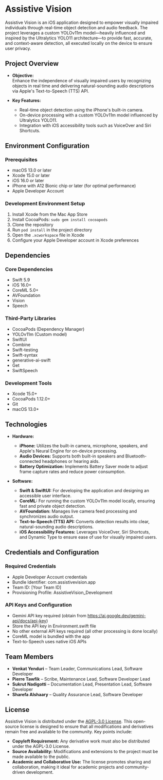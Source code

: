 # Assistive Vision

Assistive Vision is an iOS application designed to empower visually impaired individuals through real-time object detection and audio feedback. The project leverages a custom YOLOv11m model—heavily influenced and inspired by the Ultralytics YOLO11 architecture—to provide fast, accurate, and context-aware detection, all executed locally on the device to ensure user privacy.

## Project Overview

- **Objective:**  
  Enhance the independence of visually impaired users by recognizing objects in real time and delivering natural-sounding audio descriptions via Apple's Text-to-Speech (TTS) API.

- **Key Features:**  
  - Real-time object detection using the iPhone's built-in camera.  
  - On-device processing with a custom YOLOv11m model influenced by Ultralytics YOLO11.  
  - Integration with iOS accessibility tools such as VoiceOver and Siri Shortcuts.

## Environment Configuration

### Prerequisites
- macOS 13.0 or later
- Xcode 15.0 or later
- iOS 16.0 or later
- iPhone with A12 Bionic chip or later (for optimal performance)
- Apple Developer Account

### Development Environment Setup
1. Install Xcode from the Mac App Store
2. Install CocoaPods: `sudo gem install cocoapods`
3. Clone the repository
4. Run `pod install` in the project directory
5. Open the `.xcworkspace` file in Xcode
6. Configure your Apple Developer account in Xcode preferences

## Dependencies

### Core Dependencies
- Swift 5.9
- iOS 16.0+
- CoreML 5.0+
- AVFoundation
- Vision
- Speech

### Third-Party Libraries
- CocoaPods (Dependency Manager)
- YOLOv11m (Custom model)
- SwiftUI
- Combine
- Swift-testing
- Swift-syntax
- generative-ai-swift
- Get
- SwiftSpeech

### Development Tools
- Xcode 15.0+
- CocoaPods 1.12.0+
- Git
- macOS 13.0+

## Technologies

- **Hardware:**  
  - **iPhone:** Utilizes the built-in camera, microphone, speakers, and Apple's Neural Engine for on-device processing.
  - **Audio Devices:** Supports both built-in speakers and Bluetooth-connected headphones or hearing aids.
  - **Battery Optimization:** Implements Battery Saver mode to adjust frame capture rates and reduce power consumption.

- **Software:**  
  - **Swift & SwiftUI:** For developing the application and designing an accessible user interface.
  - **CoreML:** For running the custom YOLOv11m model locally, ensuring fast and private object detection.
  - **AVFoundation:** Manages live camera feed processing and synchronizes audio output.
  - **Text-to-Speech (TTS) API:** Converts detection results into clear, natural-sounding audio descriptions.
  - **iOS Accessibility Features:** Leverages VoiceOver, Siri Shortcuts, and Dynamic Type to ensure ease of use for visually impaired users.

## Credentials and Configuration

### Required Credentials
- Apple Developer Account credentials
- Bundle Identifier: com.assistivevision.app
- Team ID: [Your Team ID]
- Provisioning Profile: AssistiveVision_Development

### API Keys and Configuration
- Gemini API key required (obtain from https://ai.google.dev/gemini-api/docs/api-key)
- Store the API key in Environment.swift file
- No other external API keys required (all other processing is done locally)
- CoreML model is bundled with the app
- Text-to-Speech uses native iOS APIs

## Team Members

- **Venkat Yenduri** – Team Leader, Communications Lead, Software Developer  
- **Pierre Tawfik** – Scribe, Maintenance Lead, Software Developer Lead  
- **Sukrut Nadigotti** – Documentation Lead, Presentation Lead, Software Developer  
- **Sharefa Alshaary** – Quality Assurance Lead, Software Developer

## License

Assistive Vision is distributed under the [AGPL-3.0 License](https://www.gnu.org/licenses/agpl-3.0.en.html). This open-source license is designed to ensure that all modifications and derivatives remain free and available to the community. Key points include:

- **Copyleft Requirement:** Any derivative work must also be distributed under the AGPL-3.0 License.
- **Source Availability:** Modifications and extensions to the project must be made available to the public.
- **Academic and Collaborative Use:** The license promotes sharing and collaboration, making it ideal for academic projects and community-driven development.